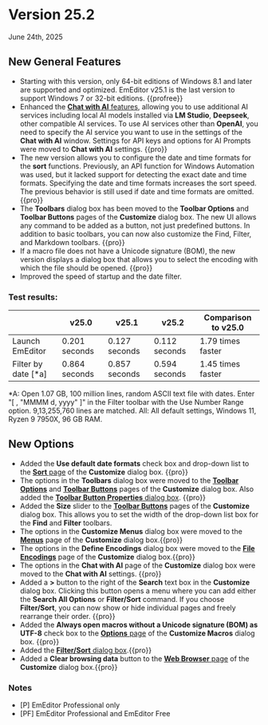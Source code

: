 # Version 25.2

June 24th, 2025

## New General Features

- Starting with this version, only 64-bit editions of Windows 8.1 and later are supported and optimized. EmEditor v25.1 is the last version to support Windows 7 or 32-bit editions. {{profree}}
- Enhanced the [**Chat with AI** features](../howto/plugin/plugin_chat_with_ai), allowing you to use additional AI services including local AI models installed via **LM Studio**, **Deepseek**, other compatible AI services. To use AI services other than **OpenAI**, you need to specify the AI service you want to use in the settings of the **Chat with AI** window. Settings for API keys and options for AI Prompts were moved to **Chat with AI** settings. {{pro}}
- The new version allows you to configure the date and time formats for the **sort** functions. Previously, an API function for Windows Automation was used, but it lacked support for detecting the exact date and time formats. Specifying the date and time formats increases the sort speed. The previous behavior is still used if date and time formats are omitted. {{pro}}
- The **Toolbars** dialog box has been moved to the **Toolbar Options** and **Toolbar Buttons** pages of the **Customize** dialog box. The new UI allows any command to be added as a button, not just predefined buttons. In addition to basic toolbars, you can now also customize the Find, Filter, and Markdown toolbars. {{pro}}
- If a macro file does not have a Unicode signature (BOM), the new version displays a dialog box that allows you to select the encoding with which the file should be opened. {{pro}}
- Improved the speed of startup and the date filter.

### Test results:

|  | v25.0 | v25.1 | v25.2 | Comparison to v25.0 |
| --- | --- | --- | --- | --- |
| Launch EmEditor | 0.201 seconds | 0.127 seconds | 0.112 seconds | 1.79 times faster |
| Filter by date [*a] | 0.864 seconds | 0.857 seconds | 0.594 seconds | 1.45 times faster |

*A: Open 1.07 GB, 100 million lines, random ASCII text file with dates. Enter "[ ,  "MMMM d, yyyy" ]" in the Filter toolbar with the Use Number Range option. 9,13,255,760 lines are matched. 
All: All default settings, Windows 11, Ryzen 9 7950X, 96 GB RAM.

## New Options

- Added the **Use default date formats** check box and drop-down list to the [**Sort** page](../dlg/customize/sort/index) of the **Customize** dialog box. {{pro}}
- The options in the **Toolbars** dialog box were moved to the [**Toolbar Options**](../dlg/customize/toolbar_options/index) and [**Toolbar Buttons**](../dlg/customize/toolbar_buttons/index) pages of the **Customize** dialog box. Also added the [**Toolbar Button Properties** dialog box](../dlg/customize/toolbar_buttons/properties/index). {{pro}}
- Added the **Size** slider to the [**Toolbar Buttons**](../dlg/customize/toolbar_buttons/index) pages of the **Customize** dialog box. This allows you to set the width of the drop-down list box for the **Find** and **Filter** toolbars.
- The options in the **Customize Menus** dialog box were moved to the [**Menus**](../dlg/customize/menus/index) page of the **Customize** dialog box.{{pro}}
- The options in the **Define Encodings** dialog box were moved to the [**File Encodings**](../dlg/customize/encodings/index) page of the **Customize** dialog box.{{pro}}
- The options in the **Chat with AI** page of the **Customize** dialog box were moved to the **Chat with AI** settings. {{pro}}
- Added a **>** button to the right of the **Search** text box in the **Customize** dialog box. Clicking this button opens a menu where you can add either the **Search All Options** or **Filter/Sort** command. If you choose **Filter/Sort**, you can now show or hide individual pages and freely rearrange their order. {{pro}}
- Added the **Always open macros without a Unicode signature (BOM) as UTF-8** check box to the [**Options** page](../dlg/macro_customize/options/index) of the **Customize Macros** dialog box. {{pro}}
- Added the [**Filter/Sort** dialog box](../dlg/filter_propsheet/index).{{pro}}
- Added a **Clear browsing data** button to the [**Web Browser** page](../dlg/customize/web/index) of the **Customize** dialog box.{{pro}}

### Notes

- \[P\] EmEditor Professional only
- \[PF\] EmEditor Professional and EmEditor Free
